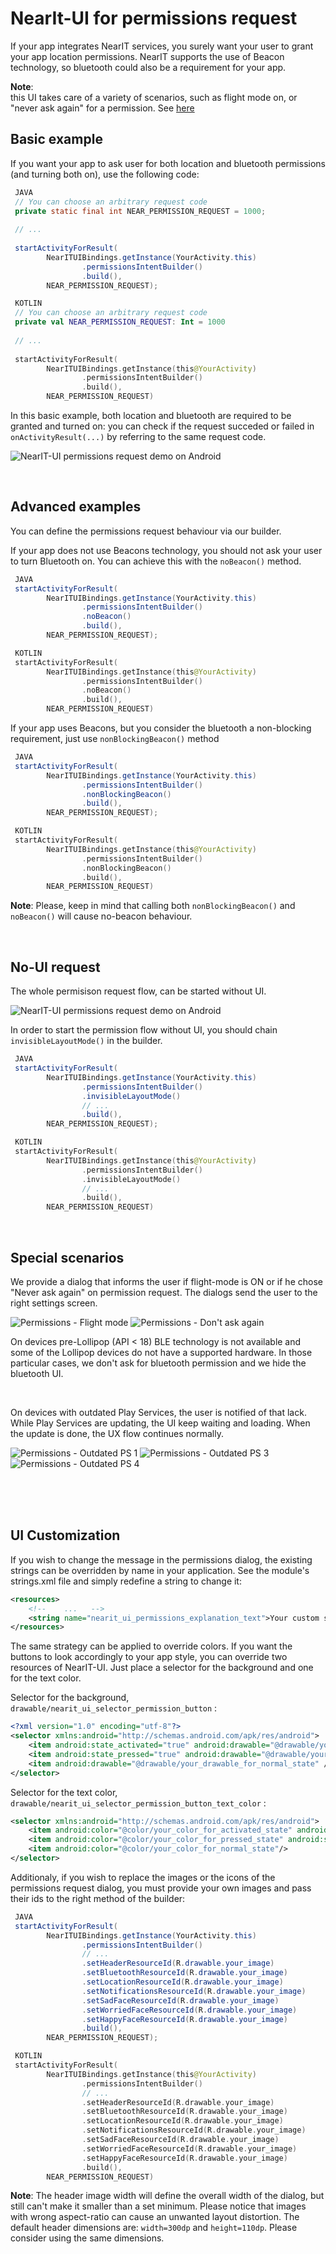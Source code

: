# NearIt-UI for permissions request
If your app integrates NearIT services, you surely want your user to grant your app location permissions. NearIT supports the use of Beacon technology, so bluetooth could also be a requirement for your app.

__Note__:
<br>
this UI takes care of a variety of scenarios, such as flight mode on, or "never ask again" for a permission. See [here](#special-scenarios)

## Basic example
If you want your app to ask user for both location and bluetooth permissions (and turning both on), use the following code:

```java
 JAVA
 // You can choose an arbitrary request code
 private static final int NEAR_PERMISSION_REQUEST = 1000;
 
 // ...
 
 startActivityForResult(
        NearITUIBindings.getInstance(YourActivity.this)
                .permissionsIntentBuilder()
                .build(),
        NEAR_PERMISSION_REQUEST);
```

```kotlin
 KOTLIN
 // You can choose an arbitrary request code
 private val NEAR_PERMISSION_REQUEST: Int = 1000
 
 // ...
 
 startActivityForResult(
        NearITUIBindings.getInstance(this@YourActivity)
                .permissionsIntentBuilder()
                .build(),
        NEAR_PERMISSION_REQUEST)
```

In this basic example, both location and bluetooth are required to be granted and turned on: you can check if the request succeded or failed in `onActivityResult(...)` by referring to the same request code.

![NearIT-UI permissions request demo on Android](permissions_request.gif)

<br>

## Advanced examples
You can define the permissions request behaviour via our builder.

If your app does not use Beacons technology, you should not ask your user to turn Bluetooth on. You can achieve this with the `noBeacon()` method.

```java
 JAVA
 startActivityForResult(
        NearITUIBindings.getInstance(YourActivity.this)
                .permissionsIntentBuilder()
                .noBeacon()
                .build(),
        NEAR_PERMISSION_REQUEST);
```

```kotlin
 KOTLIN
 startActivityForResult(
        NearITUIBindings.getInstance(this@YourActivity)
                .permissionsIntentBuilder()
                .noBeacon()
                .build(),
        NEAR_PERMISSION_REQUEST)
```

If your app uses Beacons, but you consider the bluetooth a non-blocking requirement, just use `nonBlockingBeacon()` method

```java
 JAVA
 startActivityForResult(
        NearITUIBindings.getInstance(YourActivity.this)
                .permissionsIntentBuilder()
                .nonBlockingBeacon()
                .build(),
        NEAR_PERMISSION_REQUEST);
```

```kotlin
 KOTLIN
 startActivityForResult(
        NearITUIBindings.getInstance(this@YourActivity)
                .permissionsIntentBuilder()
                .nonBlockingBeacon()
                .build(),
        NEAR_PERMISSION_REQUEST)
```

**Note**: Please, keep in mind that calling both `nonBlockingBeacon()` and `noBeacon()` will cause no-beacon behaviour.

<br>

## No-UI request
The whole permisison request flow, can be started without UI. 

![NearIT-UI permissions request demo on Android](permissions_request_invisible.gif)

In order to start the permission flow without UI, you should chain `invisibleLayoutMode()` in the builder.

```java
 JAVA
 startActivityForResult(
        NearITUIBindings.getInstance(YourActivity.this)
                .permissionsIntentBuilder()
                .invisibleLayoutMode()
                // ...
                .build(),
        NEAR_PERMISSION_REQUEST);
```

```kotlin
 KOTLIN
 startActivityForResult(
        NearITUIBindings.getInstance(this@YourActivity)
                .permissionsIntentBuilder()
                .invisibleLayoutMode()
                // ...
                .build(),
        NEAR_PERMISSION_REQUEST)
```

<br>

## Special scenarios

We provide a dialog that informs the user if flight-mode is ON or if he chose "Never ask again" on permission request. The dialogs send the user to the right settings screen.

![Permissions - Flight mode](flight_mode.gif)
![Permissions - Don't ask again](dont_ask_again.gif)

On devices pre-Lollipop (API < 18) BLE technology is not available and some of the Lollipop devices do not have a supported hardware. In those particular cases, we don't ask for bluetooth permission and we hide the bluetooth UI. 

<br>

On devices with outdated Play Services, the user is notified of that lack. While Play Services are updating, the UI keep waiting and loading. When the update is done, the UX flow continues normally.

![Permissions - Outdated PS 1](outdated_play_services1.png)
![Permissions - Outdated PS 3](outdated_play_services3.png)
![Permissions - Outdated PS 4](outdated_play_services4.png)

<br>
<br>
<br>

## UI Customization

If you wish to change the message in the permissions dialog, the existing strings can be overridden by name in your application. See the module's strings.xml file and simply redefine a string to change it:

```xml
<resources>
    <!--    ...   -->
    <string name="nearit_ui_permissions_explanation_text">Your custom string</string>
</resources>
```

The same strategy can be applied to override colors. If you want the buttons to look accordingly to your app style, you can override two resources of NearIT-UI. Just place a selector for the background and one for the text color.

Selector for the background, `drawable/nearit_ui_selector_permission_button` :

```xml
<?xml version="1.0" encoding="utf-8"?>
<selector xmlns:android="http://schemas.android.com/apk/res/android">
    <item android:state_activated="true" android:drawable="@drawable/your_drawable_for_activated_state" />
    <item android:state_pressed="true" android:drawable="@drawable/your_drawable_for_selected_state" />
    <item android:drawable="@drawable/your_drawable_for_normal_state" />
</selector>
```

Selector for the text color, `drawable/nearit_ui_selector_permission_button_text_color` :

```xml
<selector xmlns:android="http://schemas.android.com/apk/res/android">
    <item android:color="@color/your_color_for_activated_state" android:state_activated="true"/>
    <item android:color="@color/your_color_for_pressed_state" android:state_pressed="true"/>
    <item android:color="@color/your_color_for_normal_state"/>
</selector>
```

Additionaly, if you wish to replace the images or the icons of the permissions request dialog, you must provide your own images and pass their ids to the right method of the builder:

```java
 JAVA
 startActivityForResult(
        NearITUIBindings.getInstance(YourActivity.this)
                .permissionsIntentBuilder()
                // ...
                .setHeaderResourceId(R.drawable.your_image)
                .setBluetoothResourceId(R.drawable.your_image)
                .setLocationResourceId(R.drawable.your_image)
                .setNotificationsResourceId(R.drawable.your_image)
                .setSadFaceResourceId(R.drawable.your_image)
                .setWorriedFaceResourceId(R.drawable.your_image)
                .setHappyFaceResourceId(R.drawable.your_image)
                .build(),
        NEAR_PERMISSION_REQUEST);
```

```kotlin
 KOTLIN
 startActivityForResult(
        NearITUIBindings.getInstance(this@YourActivity)
                .permissionsIntentBuilder()
                // ...
                .setHeaderResourceId(R.drawable.your_image)
                .setBluetoothResourceId(R.drawable.your_image)
                .setLocationResourceId(R.drawable.your_image)
                .setNotificationsResourceId(R.drawable.your_image)
                .setSadFaceResourceId(R.drawable.your_image)
                .setWorriedFaceResourceId(R.drawable.your_image)
                .setHappyFaceResourceId(R.drawable.your_image)
                .build(),
        NEAR_PERMISSION_REQUEST)
```

**Note**: The header image width will define the overall width of the dialog, but still can't make it smaller than a set minimum. Please notice that images with wrong aspect-ratio can cause an unwanted layout distortion.
The default header dimensions are: `width=300dp` and `height=110dp`. Please consider using the same dimensions.
